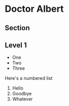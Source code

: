 Doctor Albert
=============

Section
-------

## Level 1

* One
* Two 
* Three

Here's a numbered list

1. Hello
3. Goodbye
1. Whatever
